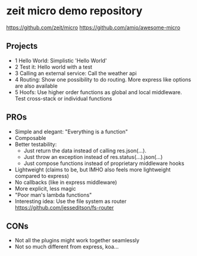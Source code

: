 zeit micro demo repository
==========================

https://github.com/zeit/micro
https://github.com/amio/awesome-micro

## Projects

- 1 Hello World: Simplistic 'Hello World'
- 2 Test it: Hello world with a test
- 3 Calling an external service: Call the weather api
- 4 Routing: Show one possibility to do routing. More express like options are also available
- 5 Hoofs: Use higher order functions as global and local middleware. Test cross-stack or individual functions

## PROs

- Simple and elegant: "Everything is a function"
- Composable
- Better testability: 
    * Just return the data instead of calling res.json(...). 
    * Just throw an exception instead of res.status(...).json(...)
    * Just compose functions instead of proprietary middleware hooks
- Lightweight (claims to be, but IMHO also feels more lightweight compared to express)
- No callbacks (like in express middleware)
- More explicit, less magic
- "Poor man's lambda functions"
- Interesting idea: Use the file system as router https://github.com/jesseditson/fs-router

## CONs

- Not all the plugins might work together seamlessly
- Not so much different from express, koa...

